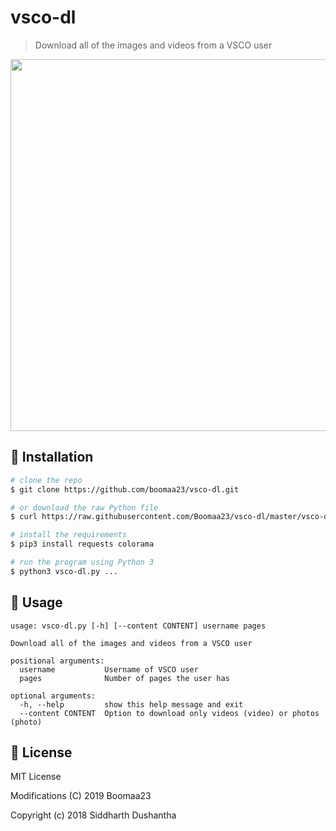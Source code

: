 # vsco-dl
> Download all of the images and videos from a VSCO user

<p align="center">
<a href="https://asciinema.org/a/196264">
<img src="https://asciinema.org/a/196264.png" width="595px" height="auto">
</a>
</p>

## :floppy_disk: Installation

```bash
# clone the repo
$ git clone https://github.com/boomaa23/vsco-dl.git

# or download the raw Python file
$ curl https://raw.githubusercontent.com/Boomaa23/vsco-dl/master/vsco-dl.py --output vsco-dl.py

# install the requirements
$ pip3 install requests colorama

# run the program using Python 3
$ python3 vsco-dl.py ...
```

## :hammer: Usage
```
usage: vsco-dl.py [-h] [--content CONTENT] username pages

Download all of the images and videos from a VSCO user

positional arguments:
  username           Username of VSCO user
  pages              Number of pages the user has

optional arguments:
  -h, --help         show this help message and exit
  --content CONTENT  Option to download only videos (video) or photos (photo)

```

## :scroll: License
MIT License

Modifications (C) 2019 Boomaa23

Copyright (c) 2018 Siddharth Dushantha
